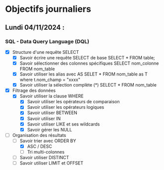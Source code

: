 # Objectifs journaliers

## Lundi 04/11/2024 :

### SQL - Data Query Language (DQL)

- [x] Structure d'une requête SELECT
  - [x] Savoir écrire une requête SELECT de base
  SELECT * FROM table;
  - [x] Savoir sélectionner des colonnes spécifiques
  SELECT nom_colonne FROM nom_table
  - [x] Savoir utiliser les alias avec AS
    SELET * FROM nom_table as T where t.nom_champ = "xxxx"
  - [x] Savoir utiliser la sélection complète (*)
    SELECT * FROM nom_table

- [x] Filtrage des données
  - [x] Savoir utiliser la clause WHERE
    - [x] Savoir utiliser les opérateurs de comparaison
    - [x] Savoir utiliser les opérateurs logiques
    - [x] Savoir utiliser BETWEEN
    - [x] Savoir utiliser IN
    - [x] Savoir utiliser LIKE et ses wildcards
    - [x] Savoir gérer les NULL

- [ ] Organisation des résultats
  - [ ] Savoir trier avec ORDER BY
    - [x] ASC / DESC
    - [ ] Tri multi-colonnes
  
  - [ ] Savoir utiliser DISTINCT
  - [ ] Savoir utiliser LIMIT et OFFSET